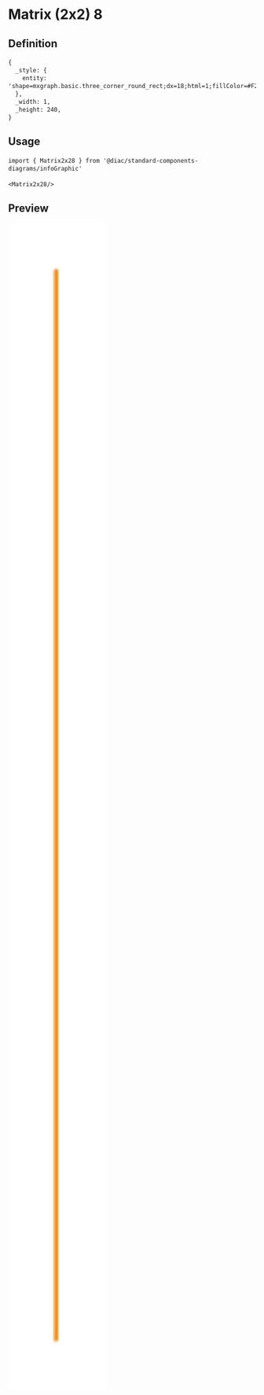 # Matrix (2x2) 8

## Definition

```
{
  _style: { 
    entity: 'shape=mxgraph.basic.three_corner_round_rect;dx=18;html=1;fillColor=#F2931E;strokeColor=none;shadow=0;fontSize=12;fontColor=#FFFFFF;align=center;fontStyle=0;whiteSpace=wrap;rounded=0;',
  },
  _width: 1,
  _height: 240,
}
```

## Usage

```
import { Matrix2x28 } from '@diac/standard-components-diagrams/infoGraphic'

<Matrix2x28/>
```

## Preview

<img src="./matrix-2x2-8.png" width="200"/>
